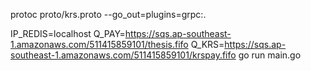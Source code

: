 
protoc proto/krs.proto --go_out=plugins=grpc:.


IP_REDIS=localhost Q_PAY=https://sqs.ap-southeast-1.amazonaws.com/511415859101/thesis.fifo Q_KRS=https://sqs.ap-southeast-1.amazonaws.com/511415859101/krspay.fifo  go run main.go

